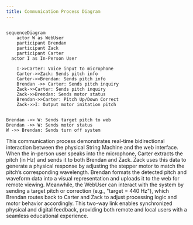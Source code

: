 ```yaml
---
title: Communication Process Diagram
---
```



```mermaid

sequenceDiagram
    actor W as WebUser
    participant Brendan
    participant Zack
    participant Carter
  actor I as In-Person User
    
    I->>Carter: Voice input to microphone
    Carter->>Zack: Sends pitch info
    Carter->>Brendan: Sends pitch info
    Brendan ->> Carter: Sends pitch inquiry
    Zack->>Carter: Sends pitch inquiry
    Zack->>Brendan: Sends motor status 
    Brendan->>Carter: Pitch Up/Down Correct
    Zack->>I: Output motor imitation pitch
    

Brendan ->> W: Sends target pitch to web
Brendan ->> W: Sends motor status
W ->> Brendan: Sends turn off system
``` 

This communication process demonstrates real-time bidirectional interaction between the physical String Machine and the web interface. When the in-person user speaks into the microphone, Carter extracts the pitch (in Hz) and sends it to both Brendan and Zack. Zack uses this data to generate a physical response by adjusting the stepper motor to match the pitch’s corresponding wavelength. Brendan formats the detected pitch and waveform data into a visual representation and uploads it to the web for remote viewing. Meanwhile, the WebUser can interact with the system by sending a target pitch or correction (e.g., "target = 440 Hz"), which Brendan routes back to Carter and Zack to adjust processing logic and motor behavior accordingly. This two-way link enables synchronized physical and digital feedback, providing both remote and local users with a seamless educational experience.
